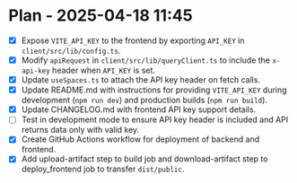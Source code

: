 # Plan - 2025-04-18 11:45

- [x] Expose `VITE_API_KEY` to the frontend by exporting `API_KEY` in `client/src/lib/config.ts`.
- [x] Modify `apiRequest` in `client/src/lib/queryClient.ts` to include the `x-api-key` header when `API_KEY` is set.
- [x] Update `useSpaces.ts` to attach the API key header on fetch calls.
- [x] Update README.md with instructions for providing `VITE_API_KEY` during development (`npm run dev`) and production builds (`npm run build`).
- [x] Update CHANGELOG.md with frontend API key support details.
- [ ] Test in development mode to ensure API key header is included and API returns data only with valid key.
- [x] Create GitHub Actions workflow for deployment of backend and frontend.
- [x] Add upload-artifact step to build job and download-artifact step to deploy_frontend job to transfer `dist/public`.